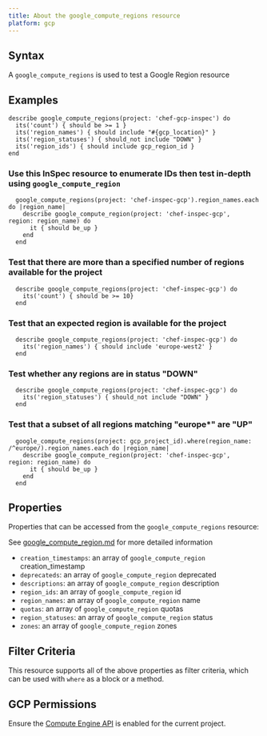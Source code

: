 ```yaml
---
title: About the google_compute_regions resource
platform: gcp
---
```


## Syntax
A `google_compute_regions` is used to test a Google Region resource

## Examples
```
describe google_compute_regions(project: 'chef-gcp-inspec') do
  its('count') { should be >= 1 }
  its('region_names') { should include "#{gcp_location}" }
  its('region_statuses') { should_not include "DOWN" }
  its('region_ids') { should include gcp_region_id }
end

```
  ### Use this InSpec resource to enumerate IDs then test in-depth using `google_compute_region`
```
  google_compute_regions(project: 'chef-inspec-gcp').region_names.each do |region_name|
    describe google_compute_region(project: 'chef-inspec-gcp',  region: region_name) do
      it { should be_up }
    end
  end
```

  ### Test that there are more than a specified number of regions available for the project
```
  describe google_compute_regions(project: 'chef-inspec-gcp') do
    its('count') { should be >= 10}
  end
```
  ### Test that an expected region is available for the project
```
  describe google_compute_regions(project: 'chef-inspec-gcp') do
    its('region_names') { should include 'europe-west2' }
  end
```
  ### Test whether any regions are in status "DOWN"
```
  describe google_compute_regions(project: 'chef-inspec-gcp') do
    its('region_statuses') { should_not include "DOWN" }
  end
```

  ### Test that a subset of all regions matching "europe*" are "UP"
```
  google_compute_regions(project: gcp_project_id).where(region_name: /^europe/).region_names.each do |region_name|
    describe google_compute_region(project: 'chef-inspec-gcp',  region: region_name) do
      it { should be_up }
    end
  end

```

## Properties
Properties that can be accessed from the `google_compute_regions` resource:

See [google_compute_region.md](google_compute_region.md) for more detailed information
  * `creation_timestamps`: an array of `google_compute_region` creation_timestamp
  * `deprecateds`: an array of `google_compute_region` deprecated
  * `descriptions`: an array of `google_compute_region` description
  * `region_ids`: an array of `google_compute_region` id
  * `region_names`: an array of `google_compute_region` name
  * `quotas`: an array of `google_compute_region` quotas
  * `region_statuses`: an array of `google_compute_region` status
  * `zones`: an array of `google_compute_region` zones

## Filter Criteria
This resource supports all of the above properties as filter criteria, which can be used
with `where` as a block or a method.

## GCP Permissions

Ensure the [Compute Engine API](https://console.cloud.google.com/apis/library/compute.googleapis.com/) is enabled for the current project.
